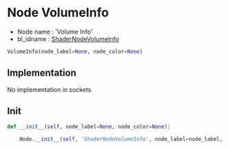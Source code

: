 # Node VolumeInfo

- Node name : 'Volume Info'
- bl_idname : [ShaderNodeVolumeInfo](https://docs.blender.org/api/current/bpy.types.ShaderNodeVolumeInfo.html)


``` python
VolumeInfo(node_label=None, node_color=None)
```
## Implementation

No implementation in sockets

## Init

``` python
def __init__(self, node_label=None, node_color=None):

    Node.__init__(self, 'ShaderNodeVolumeInfo', node_label=node_label, node_color=node_color)
```
